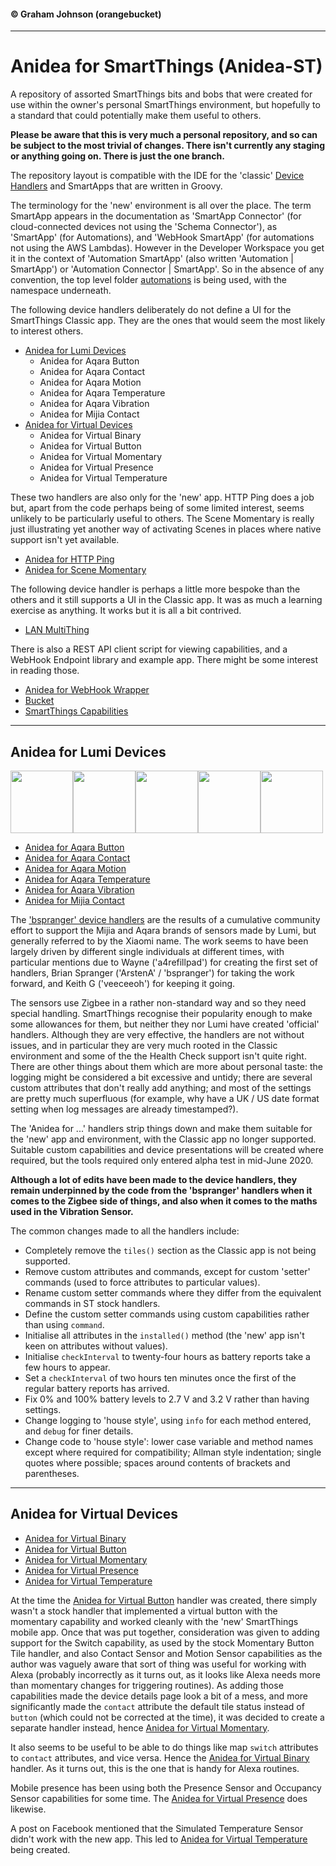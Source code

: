 #### &copy; Graham Johnson (orangebucket)
---

# Anidea for SmartThings (Anidea-ST)

A repository of assorted SmartThings bits and bobs that were created for use within the owner's personal SmartThings environment, but hopefully to a standard that could potentially make them useful to others.

**Please be aware that this is very much a personal repository, and so can be subject to the most trivial of changes. There isn't currently any staging or anything going on. There is just the one branch.**

The repository layout is compatible with the IDE for the 'classic' [Device Handlers](devicetypes/orangebucket) and SmartApps that are written in Groovy. 

The terminology for the 'new' environment is all over the place. The term SmartApp appears in the documentation as 'SmartApp Connector' (for cloud-connected devices not using the 'Schema Connector'), as 'SmartApp' (for Automations), and 'WebHook SmartApp' (for automations not using the AWS Lambdas). However in the Developer Workspace you get it in the context of  'Automation SmartApp' (also written 'Automation | SmartApp') or 'Automation Connector | SmartApp'. So in the absence of any convention, the top level folder [automations](automations) is being used, with the namespace underneath.

The following device handlers deliberately do not define a UI for the SmartThings Classic app. They are the ones that would seem the most likely to interest others.

- [Anidea for Lumi Devices](#anidea-for-lumi-devices)
  - Anidea for Aqara Button
  - Anidea for Aqara Contact
  - Anidea for Aqara Motion
  - Anidea for Aqara Temperature
  - Anidea for Aqara Vibration
  - Anidea for Mijia Contact
- [Anidea for Virtual Devices](#anidea-for-virtual-devices)
  - Anidea for Virtual Binary
  - Anidea for Virtual Button
  - Anidea for Virtual Momentary
  - Anidea for Virtual Presence
  - Anidea for Virtual Temperature

These two handlers are also only for the 'new' app. HTTP Ping does a job but, apart from the code perhaps being of some limited interest, seems unlikely to be particularly useful to others. The Scene Momentary is really just illustrating yet another way of activating Scenes in places where native support isn't yet available.

- [Anidea for HTTP Ping](devicetypes/orangebucket/anidea-for-http-ping.src/)
- [Anidea for Scene Momentary](devicetypes/orangebucket/anidea-for-scene-momentary.src/)

The following device handler is perhaps a little more bespoke than the others and it still supports a UI in the Classic app. It was as much a learning exercise as anything. It works but it is all a bit contrived.

- [LAN MultiThing](devicetypes/orangebucket/lan-multithing.src)

There is also a REST API client script for viewing capabilities, and a WebHook Endpoint library and example app. There might be some interest in reading those.

- [Anidea for WebHook Wrapper](automations/orangebucket/anidea-for-webhook-wrapper/)
- [Bucket](automations/orangebucket/bucket/)
- [SmartThings Capabilities](automations/orangebucket/smartthings-capabilities/)

---

## Anidea for Lumi Devices
<img src="https://raw.githubusercontent.com/orangebucket/Anidea-for-SmartThings/master/images/aqara_button.png" width="100"><img src="https://raw.githubusercontent.com/orangebucket/Anidea-for-SmartThings/master/images/aqara_contact.png" width="100"><img src="https://raw.githubusercontent.com/orangebucket/Anidea-for-SmartThings/master/images/aqara_motion.png" width="100"><img src="https://raw.githubusercontent.com/orangebucket/Anidea-for-SmartThings/master/images/aqara_temperature.png" width="100"><img src="https://raw.githubusercontent.com/orangebucket/Anidea-for-SmartThings/master/images/aqara_vibration.png" width="100">

- [Anidea for Aqara Button](devicetypes/orangebucket/anidea-for-aqara-button.src/)
- [Anidea for Aqara Contact](devicetypes/orangebucket/anidea-for-aqara-contact.src/)
- [Anidea for Aqara Motion](devicetypes/orangebucket/anidea-for-aqara-motion.src/)
- [Anidea for Aqara Temperature](devicetypes/orangebucket/anidea-for-aqara-temperature.src/)
- [Anidea for Aqara Vibration](devicetypes/orangebucket/anidea-for-aqara-vibration.src/)
- [Anidea for Mijia Contact](devicetypes/orangebucket/anidea-for-aqara-contact.src/)
  
The ['bspranger' device handlers](https://github.com/bspranger/Xiaomi) are the results of a cumulative community effort to support the Mijia and Aqara brands of sensors made by Lumi, but generally referred to by the Xiaomi name. The work seems to have been largely driven by different single individuals at different times, with particular mentions due to Wayne ('a4refillpad') for creating the first set of handlers, Brian Spranger ('ArstenA' / 'bspranger') for taking the work forward, and Keith G ('veeceeoh') for keeping it going. 

The sensors use Zigbee in a rather non-standard way and so they need special handling. SmartThings recognise their popularity enough to make some allowances for them, but neither they nor Lumi have created 'official' handlers. Although they are very effective, the handlers are not without issues, and in particular they are very much rooted in the Classic environment and some of the the Health Check support isn't quite right. There are other things about them which are more about personal taste: the logging might be considered a bit excessive and untidy; there are several custom attributes that don't really add anything; and most of the settings are pretty much superfluous (for example, why have a UK / US date format setting when log messages are already timestamped?). 

The 'Anidea for ...' handlers strip things down and make them suitable for the 'new' app and environment, with the Classic app no longer supported. Suitable custom capabilities and device presentations will be created where required, but the tools required only entered alpha test in mid-June 2020.

**Although a lot of edits have been made to the device handlers, they remain underpinned by the code from the 'bspranger' handlers when it comes to the Zigbee side of things, and also when it comes to the maths used in the Vibration Sensor.**

The common changes made to all the handlers include:

* Completely remove the `tiles()` section as the Classic app is not being supported.
* Remove custom attributes and commands, except for custom 'setter' commands (used to force attributes to particular values).
* Rename custom setter commands where they differ from the equivalent commands in ST stock handlers.
* Define the custom setter commands using custom capabilities rather than using `command`.
* Initialise all attributes in the `installed()` method (the 'new' app isn't keen on attributes without values).
* Initialise `checkInterval` to twenty-four hours as battery reports take a few hours to appear.
* Set a `checkInterval` of two hours ten minutes once the first of the regular battery reports has arrived.
* Fix 0% and 100% battery levels to 2.7 V and 3.2 V rather than having settings.
* Change logging to 'house style', using `info` for each method entered, and `debug` for finer details.
* Change code to 'house style': lower case variable and method names except where required for compatibility; Allman style indentation; single quotes where possible; spaces around contents of brackets and parentheses.

---

## Anidea for Virtual Devices

- [Anidea for Virtual Binary](devicetypes/orangebucket/anidea-for-virtual-binary.src)
- [Anidea for Virtual Button](devicetypes/orangebucket/anidea-for-virtual-button.src)
- [Anidea for Virtual Momentary](devicetypes/orangebucket/anidea-for-virtual-momentary.src)
- [Anidea for Virtual Presence](devicetypes/orangebucket/anidea-for-virtual-presence.src)
- [Anidea for Virtual Temperature](devicetypes/orangebucket/anidea-for-virtual-temperature.src)
  
At the time the [Anidea for Virtual Button](devicetypes/orangebucket/anidea-for-virtual-binary.src) handler was created, there simply wasn't a stock handler that implemented a virtual button with the momentary capability and worked cleanly with the 'new' SmartThings mobile app. Once that was put together, consideration was given to adding support for the Switch capability, as used by the stock Momentary Button Tile handler, and also Contact Sensor and Motion Sensor capabilities as the author was vaguely aware that sort of thing was useful for working with Alexa (probably incorrectly as it turns out, as it looks like Alexa needs more than momentary changes for triggering routines). As adding those capabilities made the device details page look a bit of a mess, and more significantly made the `contact` attribute the default tile status instead of `button` (which could not be corrected at the time), it was decided to create a separate handler instead, hence [Anidea for Virtual Momentary](devicetypes/orangebucket/anidea-for-virtual-momentary.src).

It also seems to be useful to be able to do things like map `switch` attributes to `contact` attributes, and vice versa. Hence the [Anidea for Virtual Binary](devicetypes/orangebucket/anidea-for-virtual-binary.src) handler. As it turns out, this is the one that is handy for Alexa routines.

Mobile presence has been using both the Presence Sensor and Occupancy Sensor capabilities for some time. The [Anidea for Virtual Presence](devicetypes/orangebucket/anidea-for-virtual-presence.src) does likewise.

A post on Facebook mentioned that the Simulated Temperature Sensor didn't work with the new app. This led to [Anidea for Virtual Temperature](devicetypes/orangebucket/anidea-for-virtual-temperature.src) being created.
